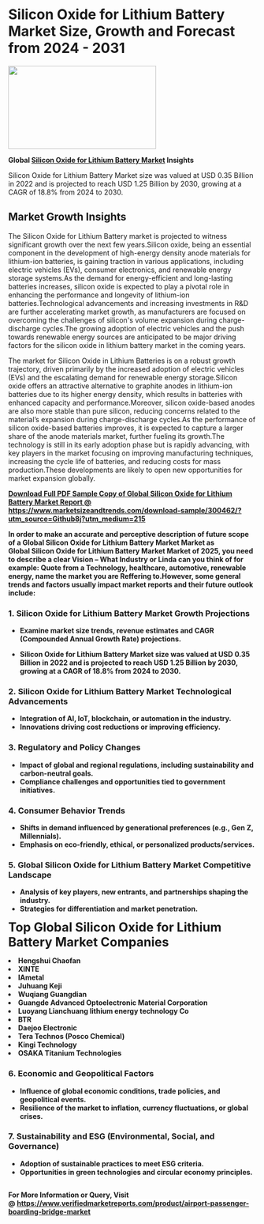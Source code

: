 <H1>Silicon Oxide for Lithium Battery Market Size, Growth and Forecast from 2024 - 2031</H1><img class="aligncenter size-medium wp-image-584254" src="https://thirdeyenews.in/wp-content/uploads/2024/09/Global-Market-Research-300x168.jpeg" alt="" width="300" height="168" /><p><strong>Global&nbsp;<a href="https://www.marketsizeandtrends.com/download-sample/300462/?utm_source=Github8j?utm_medium=215">Silicon Oxide for Lithium Battery Market</a> Insights</strong></p><p>Silicon Oxide for Lithium Battery Market size was valued at USD 0.35 Billion in 2022 and is projected to reach USD 1.25 Billion by 2030, growing at a CAGR of 18.8% from 2024 to 2030.</p><p><h2>Market Growth Insights</h2> <p>The Silicon Oxide for Lithium Battery market is projected to witness significant growth over the next few years.Silicon oxide, being an essential component in the development of high-energy density anode materials for lithium-ion batteries, is gaining traction in various applications, including electric vehicles (EVs), consumer electronics, and renewable energy storage systems.As the demand for energy-efficient and long-lasting batteries increases, silicon oxide is expected to play a pivotal role in enhancing the performance and longevity of lithium-ion batteries.Technological advancements and increasing investments in R&D are further accelerating market growth, as manufacturers are focused on overcoming the challenges of silicon's volume expansion during charge-discharge cycles.The growing adoption of electric vehicles and the push towards renewable energy sources are anticipated to be major driving factors for the silicon oxide in lithium battery market in the coming years.</p> <p><strong><a href="#"></a></strong></p> <p>The market for Silicon Oxide in Lithium Batteries is on a robust growth trajectory, driven primarily by the increased adoption of electric vehicles (EVs) and the escalating demand for renewable energy storage.Silicon oxide offers an attractive alternative to graphite anodes in lithium-ion batteries due to its higher energy density, which results in batteries with enhanced capacity and performance.Moreover, silicon oxide-based anodes are also more stable than pure silicon, reducing concerns related to the material’s expansion during charge-discharge cycles.As the performance of silicon oxide-based batteries improves, it is expected to capture a larger share of the anode materials market, further fueling its growth.The technology is still in its early adoption phase but is rapidly advancing, with key players in the market focusing on improving manufacturing techniques, increasing the cycle life of batteries, and reducing costs for mass production.These developments are likely to open new opportunities for market expansion globally.</p> <p><strong><a href="#"></p><p><span class=""><strong>Download Full PDF Sample Copy of Global Silicon Oxide for Lithium Battery Market Report</strong> @ <a href="https://www.marketsizeandtrends.com/download-sample/300462/?utm_source=Github8j?utm_medium=215" target="_blank">https://www.marketsizeandtrends.com/download-sample/300462/?utm_source=Github8j?utm_medium=215</a></span></p><p>In order to make an accurate and perceptive description of future scope of a Global&nbsp;Silicon Oxide for Lithium Battery Market Market as Global&nbsp;Silicon Oxide for Lithium Battery Market Market of 2025, you need to describe a clear Vision &ndash; What Industry or Linda can you think of for example: Quote from a Technology, healthcare, automotive, renewable energy, name the market you are Reffering to.However, some general trends and factors usually impact market reports and their future outlook include:</p><h3>1.&nbsp;<strong>Silicon Oxide for Lithium Battery Market Growth Projections</strong></h3><ul><li>Examine market size trends, revenue estimates and CAGR (Compounded Annual Growth Rate) projections.</li><li><p>Silicon Oxide for Lithium Battery Market size was valued at USD 0.35 Billion in 2022 and is projected to reach USD 1.25 Billion by 2030, growing at a CAGR of 18.8% from 2024 to 2030.</p></li></ul><h3>2.&nbsp;<strong>Silicon Oxide for Lithium Battery Market Technological Advancements</strong></h3><ul><li>Integration of AI, IoT, blockchain, or automation in the industry.</li><li>Innovations driving cost reductions or improving efficiency.</li></ul><h3>3.&nbsp;<strong>Regulatory and Policy Changes</strong></h3><ul><li>Impact of global and regional regulations, including sustainability and carbon-neutral goals.</li><li>Compliance challenges and opportunities tied to government initiatives.</li></ul><h3>4.&nbsp;<strong>Consumer Behavior Trends</strong></h3><ul><li>Shifts in demand influenced by generational preferences (e.g., Gen Z, Millennials).</li><li>Emphasis on eco-friendly, ethical, or personalized products/services.</li></ul><h3>5.&nbsp;<strong>Global Silicon Oxide for Lithium Battery Market Competitive Landscape</strong></h3><ul><li>Analysis of key players, new entrants, and partnerships shaping the industry.</li><li>Strategies for differentiation and market penetration.</li></ul><p data-pm-slice="1 1 []"><span style="color: inherit; font-family: inherit; font-size: 25px;">Top Global Silicon Oxide for Lithium Battery Market Companies</span></p><div class="" data-test-id=""><p><li>Hengshui Chaofan</li><li> XINTE</li><li> IAmetal</li><li> Juhuang Keji</li><li> Wuqiang Guangdian</li><li> Guangde Advanced Optoelectronic Material Corporation</li><li> Luoyang Lianchuang lithium energy technology Co</li><li> BTR</li><li> Daejoo Electronic</li><li> Tera Technos (Posco Chemical)</li><li> Kingi Technology</li><li> OSAKA Titanium Technologies</li></p></div><h3>6.&nbsp;<strong>Economic and Geopolitical Factors</strong></h3><ul><li>Influence of global economic conditions, trade policies, and geopolitical events.</li><li>Resilience of the market to inflation, currency fluctuations, or global crises.</li></ul><h3>7.&nbsp;<strong>Sustainability and ESG (Environmental, Social, and Governance)</strong></h3><ul><li>Adoption of sustainable practices to meet ESG criteria.</li><li>Opportunities in green technologies and circular economy principles.</li></ul><h2><strong style="font-size: 14px;">For More Information or Query, Visit @&nbsp;</strong><a style="background-color: #ffffff; font-size: 14px;" href="https://www.marketsizeandtrends.com/report/silicon-oxide-for-lithium-battery-market/" target="_blank">https://www.verifiedmarketreports.com/product/airport-passenger-boarding-bridge-market</a></h2>